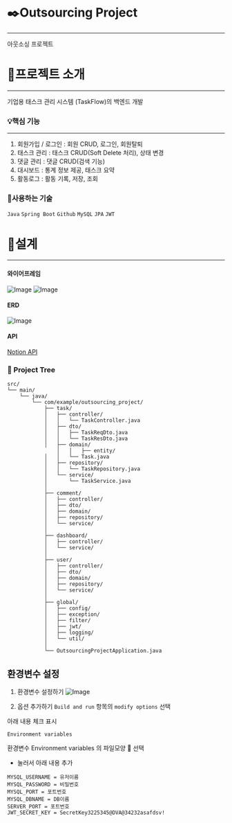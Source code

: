 # ✒️Outsourcing Project

***
아웃소싱 프로젝트

# 📌프로젝트 소개

***
기업용 태스크 관리 시스템 (TaskFlow)의 백엔드 개발

### 💡핵심 기능

***
1. 회원가입 / 로그인 : 회원 CRUD, 로그인, 회원탈퇴
2. 태스크 관리 : 태스크 CRUD(Soft Delete 처리), 상태 변경
3. 댓글 관리 : 댓글 CRUD(검색 기능)
4. 대시보드 : 통계 정보 제공, 태스크 요약
5. 활동로그 : 활동 기록, 저장, 조회

### 🔧사용하는 기술
`Java` `Spring Boot` `Github` `MySQL` `JPA` `JWT`

# 📃설계

***
#### 와이어프레임

![Image](https://github.com/user-attachments/assets/5c593282-83d7-481c-9db1-b5c18bad4dac)
![Image](https://github.com/user-attachments/assets/f85137b9-9cfd-49ae-81be-83559597dc71)

#### ERD

![Image](https://github.com/user-attachments/assets/615573bf-5cfc-4826-9e73-03c85349be78)

#### API

[Notion API](https://www.notion.so/teamsparta/API-2112dc3ef514804e8564e7e241dd8ab5?source=copy_link)

### 📁 Project Tree
```
src/
└── main/
    └── java/
        └── com/example/outsourcing_project/
            ├── task/
            │   ├── controller/
            │   │   └── TaskController.java
            │   ├── dto/
            │   │   ├── TaskReqDto.java
            │   │   └── TaskResDto.java
            │   ├── domain/
		        │   │   ├── entity/
            │   │   └── Task.java
            │   ├── repository/
            │   │   └── TaskRepository.java
            │   └── service/
            │       └── TaskService.java
            │
            ├── comment/
            │   ├── controller/
            │   ├── dto/
            │   ├── domain/
            │   ├── repository/
            │   └── service/
            │
            ├── dashboard/
            │   ├── controller/
            │   └── service/
            │
            ├── user/
            │   ├── controller/
            │   ├── dto/
            │   ├── domain/
            │   ├── repository/
            │   └── service/
            │
            ├── global/
            │   ├── config/          
            │   ├── exception/       
            │   ├── filter/          
            │   ├── jwt/             
            │   ├── logging/        
            │   └── util/            
            │
            └── OutsourcingProjectApplication.java
```
## 환경변수 설정
1. 환경변수 설정하기
   ![Image](https://github.com/user-attachments/assets/27627c32-160d-4514-a4d9-b455e8dd9d78)

2. 옵션 추가하기
   `Build and run` 항목의 `modify options` 선택

아래 내용 체크 표시
````
Environment variables
````

환경변수
Environment variables 의 파일모양 📄 선택
+ 눌러서 아래 내용 추가
````
MYSQL_USERNAME = 유저이름
MYSQL_PASSWORD = 비밀번호
MYSQL_PORT = 포트번호
MYSQL_DBNAME = DB이름
SERVER_PORT = 포트번호
JWT_SECRET_KEY = SecretKey3225345@DVA@34232asafdsv!
````

